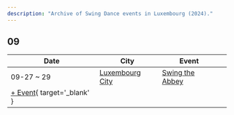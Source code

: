 ```yaml
---
description: "Archive of Swing Dance events in Luxembourg (2024)."
---
```


## 09

| Date | City | Event | |
| --- | --- | --- | --- |
| 09-27 ~ 29 | [Luxembourg City](by_city.md#luxembourg-city) | [Swing the Abbey](swing-the-abbey-2024.md) |  |
| [+ Event](https://github.com/swingdance/events/issues/new?assignees=&labels=add+event&projects=&template=02-add_entity.yml&title=%5B2024%2Flb_LU%5D%20%3CName%3E&region=lb_LU&province=&city=&org_id=&date_starts=2024-09-&date_ends=2024-09-){ target='_blank' }
